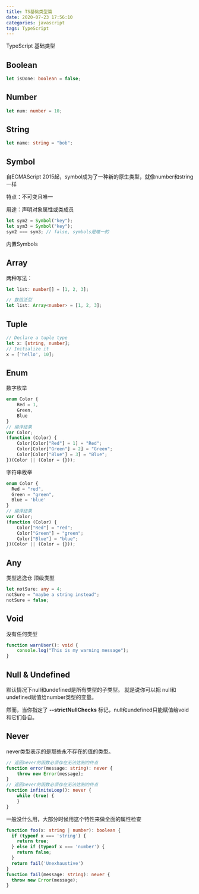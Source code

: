 ```yaml
---
title: TS基础类型篇
date: 2020-07-23 17:56:10
categories: javascript
tags: TypeScript
---
```



TypeScript 基础类型
<!-- more -->

## Boolean
```ts
let isDone: boolean = false;
```

## Number
```ts
let num: number = 10;
```

## String
```ts
let name: string = "bob";
```

## Symbol
自ECMAScript 2015起，symbol成为了一种新的原生类型，就像number和string一样

特点：不可变且唯一

用途：声明对象属性或类成员

```ts
let sym2 = Symbol("key");
let sym3 = Symbol("key");
sym2 === sym3; // false, symbols是唯一的
```
内置Symbols

## Array
两种写法：
```ts
let list: number[] = [1, 2, 3];
```
```ts
// 数组泛型
let list: Array<number> = [1, 2, 3];
```

## Tuple

```ts
// Declare a tuple type
let x: [string, number];
// Initialize it
x = ['hello', 10];
```

## Enum
数字枚举
```ts
enum Color { 
    Red = 1, 
    Green, 
    Blue 
}
// 编译结果
var Color;
(function (Color) {
    Color[Color["Red"] = 1] = "Red";
    Color[Color["Green"] = 2] = "Green";
    Color[Color["Blue"] = 3] = "Blue";
})(Color || (Color = {}));
```

字符串枚举
```ts
enum Color {
  Red = "red", 
  Green = "green", 
  Blue = 'blue'
}
// 编译结果
var Color;
(function (Color) {
    Color["Red"] = "red";
    Color["Green"] = "green";
    Color["Blue"] = "blue";
})(Color || (Color = {}));
```

## Any
类型逃逸仓 顶级类型
```ts
let notSure: any = 4;
notSure = "maybe a string instead";
notSure = false;
```

## Void
没有任何类型
```ts
function warnUser(): void {
    console.log("This is my warning message");
}
```

## Null & Undefined
默认情况下null和undefined是所有类型的子类型。 就是说你可以把 null和undefined赋值给number类型的变量。

然而，当你指定了 **--strictNullChecks** 标记，null和undefined只能赋值给void和它们各自。

## Never
never类型表示的是那些永不存在的值的类型。 
```ts
// 返回never的函数必须存在无法达到的终点
function error(message: string): never {
    throw new Error(message);
}
// 返回never的函数必须存在无法达到的终点
function infiniteLoop(): never {
    while (true) {
    }
}
```
一般没什么用，大部分时候用这个特性来做全面的属性检查
```ts
function foo(x: string | number): boolean {
  if (typeof x === 'string') {
    return true;
  } else if (typeof x === 'number') {
    return false;
  }
  return fail('Unexhaustive')
}
function fail(message: string): never {
  throw new Error(message);
}
```